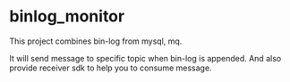 # binlog_monitor

This project combines bin-log from mysql, mq.

It will send message to specific topic when bin-log is appended. And also provide receiver sdk to help you to consume message.
